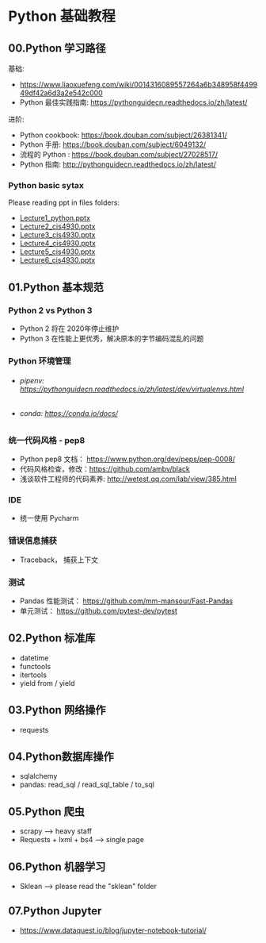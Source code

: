 # Python 基础教程

## 00.Python 学习路径

基础: 
- https://www.liaoxuefeng.com/wiki/0014316089557264a6b348958f449949df42a6d3a2e542c000
- Python 最佳实践指南: https://pythonguidecn.readthedocs.io/zh/latest/    

进阶: 
- Python cookbook: https://book.douban.com/subject/26381341/
- Python 手册: https://book.douban.com/subject/6049132/
- 流程的 Python : https://book.douban.com/subject/27028517/
- Python 指南: http://pythonguidecn.readthedocs.io/zh/latest/

### Python basic sytax

Please reading ppt in files folders:

- [Lecture1_python.pptx](files/Lecture1_python.pptx)
- [Lecture2_cis4930.pptx](files/Lecture2_cis4930.pptx)
- [Lecture3_cis4930.pptx](files/Lecture3_cis4930.pptx)
- [Lecture4_cis4930.pptx](files/Lecture4_cis4930.pptx)
- [Lecture5_cis4930.pptx](files/Lecture5_cis4930.pptx)
- [Lecture6_cis4930.pptx](files/Lecture6_cis4930.pptx)



## 01.Python 基本规范

### Python 2 vs Python 3
- Python 2 将在 2020年停止维护
- Python 3 在性能上更优秀，解决原本的字节编码混乱的问题

### Python 环境管理
- ###### pipenv: https://pythonguidecn.readthedocs.io/zh/latest/dev/virtualenvs.html

- ###### conda: https://conda.io/docs/

### 统一代码风格 - pep8
- Python pep8 文档： https://www.python.org/dev/peps/pep-0008/
- 代码风格检查，修改：https://github.com/ambv/black
- 浅谈软件工程师的代码素养: http://wetest.qq.com/lab/view/385.html

### IDE
- 统一使用 Pycharm

### 错误信息捕获
- Traceback， 捕获上下文

### 测试
- Pandas 性能测试： https://github.com/mm-mansour/Fast-Pandas
- 单元测试： https://github.com/pytest-dev/pytest

## 02.Python 标准库

- datetime
- functools
- itertools
- yield from / yield

## 03.Python 网络操作

- requests

## 04.Python数据库操作

- sqlalchemy
- pandas: read_sql / read_sql_table / to_sql

## 05.Python 爬虫

- scrapy --> heavy staff
- Requests + lxml + bs4 --> single page

## 06.Python 机器学习

- Sklean --> please read the "sklean" folder

## 07.Python Jupyter

- https://www.dataquest.io/blog/jupyter-notebook-tutorial/